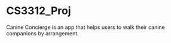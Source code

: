 # CS3312_Proj
Canine Concierge is an app that helps users to walk their canine companions by arrangement.

